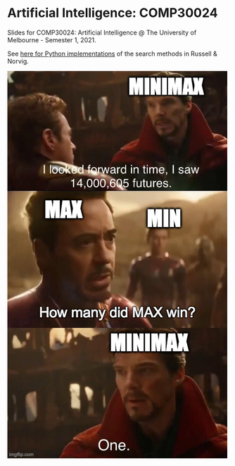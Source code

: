 # Artificial Intelligence: COMP30024

Slides for COMP30024: Artificial Intelligence @ The University of Melbourne - Semester 1, 2021.

See [here for Python implementations](https://github.com/aimacode/aima-python) of the search methods in Russell & Norvig.

![all_possible_futures](/assets/mememax.jpg)

